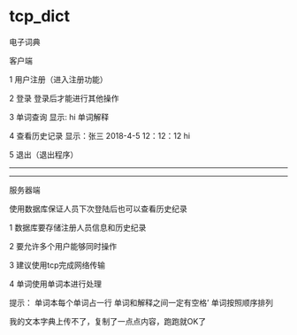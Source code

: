 # tcp_dict
电子词典 

客户端 

1    用户注册（进入注册功能） 

2    登录    登录后才能进行其他操作 

3    单词查询         显示:    hi    单词解释 

4    查看历史记录         显示：张三    2018-4-5 12：12：12 hi 

5    退出（退出程序） 

------------------------------------------------------------
------------------------------------------------------------

服务器端 

使用数据库保证人员下次登陆后也可以查看历史纪录 

1    数据库要存储注册人员信息和历史纪录 

2    要允许多个用户能够同时操作 

3    建议使用tcp完成网络传输 

4    单词使用单词本进行处理 

提示： 单词本每个单词占一行 单词和解释之间一定有空格’ 单词按照顺序排列


我的文本字典上传不了，复制了一点点内容，跑跑就OK了
